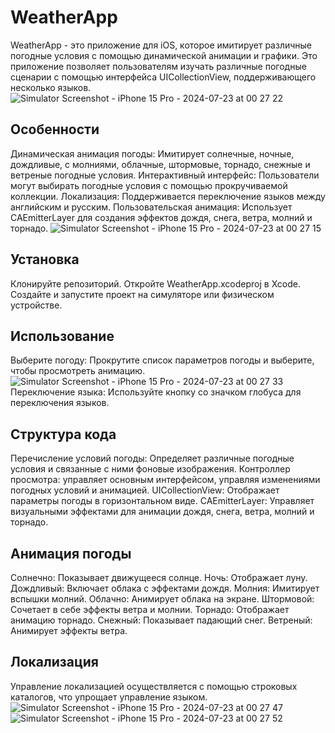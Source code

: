 # WeatherApp
WeatherApp - это приложение для iOS, которое имитирует различные погодные условия с помощью динамической анимации и графики. Это приложение позволяет пользователям изучать различные погодные сценарии с помощью интерфейса UICollectionView, поддерживающего несколько языков.
![Simulator Screenshot - iPhone 15 Pro - 2024-07-23 at 00 27 22](https://github.com/user-attachments/assets/804649d6-b548-447d-8e6d-6f247afb943c)

## Особенности
Динамическая анимация погоды: Имитирует солнечные, ночные, дождливые, с молниями, облачные, штормовые, торнадо, снежные и ветреные погодные условия.
Интерактивный интерфейс: Пользователи могут выбирать погодные условия с помощью прокручиваемой коллекции.
Локализация: Поддерживается переключение языков между английским и русским.
Пользовательская анимация: Использует CAEmitterLayer для создания эффектов дождя, снега, ветра, молний и торнадо.
![Simulator Screenshot - iPhone 15 Pro - 2024-07-23 at 00 27 15](https://github.com/user-attachments/assets/81aed304-467d-4a85-ade2-a55bdb94d7d7)


## Установка
Клонируйте репозиторий.
Откройте WeatherApp.xcodeproj в Xcode.
Создайте и запустите проект на симуляторе или физическом устройстве.
## Использование
Выберите погоду: Прокрутите список параметров погоды и выберите, чтобы просмотреть анимацию.
![Simulator Screenshot - iPhone 15 Pro - 2024-07-23 at 00 27 33](https://github.com/user-attachments/assets/234ebcf8-aa75-4e5e-b242-3a562f4821d8)
Переключение языка: Используйте кнопку со значком глобуса для переключения языков.
## Структура кода
Перечисление условий погоды: Определяет различные погодные условия и связанные с ними фоновые изображения.
Контроллер просмотра: управляет основным интерфейсом, управляя изменениями погодных условий и анимацией.
UICollectionView: Отображает параметры погоды в горизонтальном виде.
CAEmitterLayer: Управляет визуальными эффектами для анимации дождя, снега, ветра, молний и торнадо.
## Анимация погоды
Солнечно: Показывает движущееся солнце.
Ночь: Отображает луну.
Дождливый: Включает облака с эффектами дождя.
Молния: Имитирует вспышки молний.
Облачно: Анимирует облака на экране.
Штормовой: Сочетает в себе эффекты ветра и молнии.
Торнадо: Отображает анимацию торнадо.
Снежный: Показывает падающий снег.
Ветреный: Анимирует эффекты ветра.
## Локализация
Управление локализацией осуществляется с помощью строковых каталогов, что упрощает управление языком.
![Simulator Screenshot - iPhone 15 Pro - 2024-07-23 at 00 27 47](https://github.com/user-attachments/assets/06b25531-86af-451d-9574-7e220820462c)
![Simulator Screenshot - iPhone 15 Pro - 2024-07-23 at 00 27 52](https://github.com/user-attachments/assets/fc079c77-abd0-436f-ac11-c024bf0552c5)


